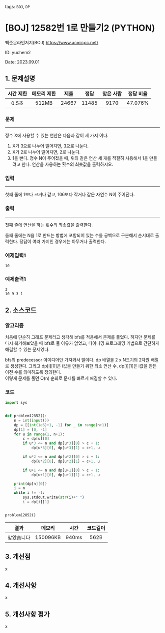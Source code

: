 tags: `BOJ`, `DP`
# [BOJ] 12582번 1로 만들기2 (PYTHON)
백준온라인저지(BOJ) https://www.acmicpc.net/

ID: yuchem2

Date: 2023.09.01
## 1. 문제설명
| 시간 제한 | 메모리 제한 | 제출  | 정답 | 맞은 사람 | 정답 비율 |
| :---: | :---: | :---: | :---: | :---: | :---: |
| 0.5초 | 512MB | 24667 | 11485 | 9170 | 47.076% |

### 문제
---
정수 X에 사용할 수 있는 연산은 다음과 같이 세 가지 이다.

1. X가 3으로 나누어 떨어지면, 3으로 나눈다.
2. X가 2로 나누어 떨어지면, 2로 나눈다.
3. 1을 뺀다.
정수 N이 주어졌을 때, 위와 같은 연산 세 개를 적절히 사용해서 1을 만들려고 한다. 연산을 사용하는 횟수의 최솟값을 출력하시오.

### 입력
---
첫째 줄에 1보다 크거나 같고, 106보다 작거나 같은 자연수 N이 주어진다.

### 출력
---
첫째 줄에 연산을 하는 횟수의 최솟값을 출력한다.

둘째 줄에는 N을 1로 만드는 방법에 포함되어 있는 수를 공백으로 구분해서 순서대로 출력한다. 정답이 여러 가지인 경우에는 아무거나 출력한다.

### 예제입력1
```
10
```
### 예제출력1
```
3
10 9 3 1
```
## 2. 소스코드

### 알고리즘
처음에 단순히 그래프 문제라고 생각해 bfs를 적용해서 문제를 풀었다. 하지만 문제를 다시 복기해보았을 때 bfs로 풀 이유가 없었고, 다이나밍 프로그래밍 기법으로 간단하게 해결할 수 있는 문제였다.  

bfs의 predecessor 아이디어만 가져와서 말이다. dp 배열을 2 x N크기의 2차원 배열로 생성한다. 그리고 dp[i][0]은 i값을 만들기 위한 최소 연산 수, dp[i][1]은 i값을 만든 이전 수를 의미하도록 정의한다.  
이렇게 문제를 풀면 O(n) 순회로 문제를 빠르게 해결할 수 있다. 

### 코드
```Python
import sys


def problem12852():
    n = int(input())
    dp = [[int(1e6)+1, -1] for _ in range(n+1)]
    dp[1] = [0, -1]
    for u in range(1, n+1):
        c = dp[u][0]
        if u*3 <= n and dp[u*3][0] > c + 1:
            dp[u*3][0], dp[u*3][1] = c+1, u

        if u*2 <= n and dp[u*2][0] > c + 1:
            dp[u*2][0], dp[u*2][1] = c+1, u

        if u+1 <= n and dp[u+1][0] > c + 1:
            dp[u+1][0], dp[u+1][1] = c+1, u

    print(dp[n][0])
    i = n
    while i != -1:
        sys.stdout.write(str(i)+" ")
        i = dp[i][1]


problem12852()

```
| 결과 | 메모리 | 시간 | 코드길이 |
|:---:|:-----: | :---: | :----: |
| 맞았습니다 | 150096KB | 940ms | 562B |

## 3. 개선점
x
## 4. 개선사항
x
## 5. 개선사항 평가
x
